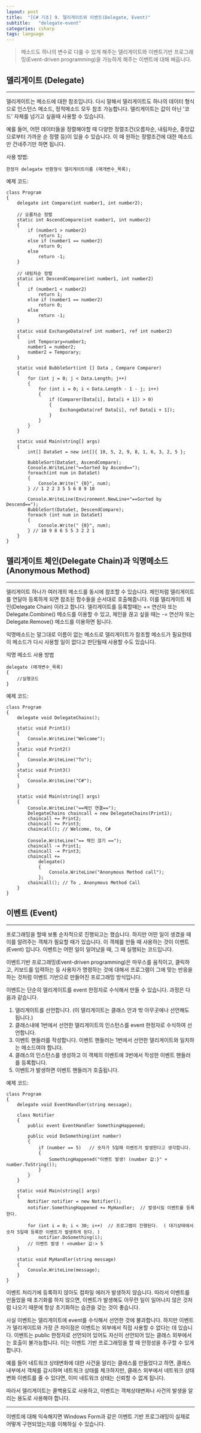 ```yaml
---
layout: post
title:  "[C# 기초] 9. 델리게이트와 이벤트(Delegate, Event)"
subtitle:   "delegate-event"
categories: csharp
tags: language
---
```


> 메소드도 하나의 변수로 다룰 수 있게 해주는 델리게이트와 이벤트기반 프로그래밍(Event-driven programming)을 가능하게 해주는 이벤트에 대해 배웁니다.

## 델리게이트 (Delegate)
---

델리게이트는 메소드에 대한 참조입니다. 다시 말해서 델리게이트도 하나의 데이터 형식으로 인스턴스 메소드, 정적메소드 모두 참조 가능합니다. 델리게이트는 값이 아닌 '코드' 자체를 넘기고 싶을때 사용할 수 있습니다.

예를 들어, 어떤 데이터들을 정렬해야할 때 다양한 정렬조건(오름차순, 내림차순, 중앙값으로부터 가까운 순 정렬 등)이 있을 수 있습니다. 이 때 원하는 정렬조건에 대한 메소드만 건네주기만 하면 됩니다.

사용 방법:
```
한정자 delegate 반환형식 델리게이트이름 (매개변수_목록);
```

예제 코드:
```
class Program
{
    delegate int Compare(int number1, int number2);

    // 오름차순 정렬
    static int AscendCompare(int number1, int number2)
    {
        if (number1 > number2)
            return 1;
        else if (number1 == number2)
            return 0;
        else
            return -1;
    }

    // 내림차순 정렬
    static int DescendCompare(int number1, int number2)
    {
        if (number1 < number2)
            return 1;
        else if (number1 == number2)
            return 0;
        else
            return -1;
    }

    static void ExchangeData(ref int number1, ref int number2)
    {
        int Temporary=number1;
        number1 = number2;
        number2 = Temporary;
    }

    static void BubbleSort(int [] Data , Compare Comparer)
    {
        for (int j = 0; j < Data.Length; j++)
        {
            for (int i = 0; i < Data.Length - 1 - j; i++)
            {
                if (Comparer(Data[i], Data[i + 1]) > 0)
                {
                    ExchangeData(ref Data[i], ref Data[i + 1]);
                }
            }
        }
    }

    static void Main(string[] args)
    {
        int[] DataSet = new int[]{ 10, 5, 2, 9, 8, 1, 6, 3, 2, 5 };

        BubbleSort(DataSet, AscendCompare);
        Console.WriteLine("==Sorted by Ascend==");
        foreach(int num in DataSet)
        {
            Console.Write(" {0}", num);
        } // 1 2 2 3 5 5 6 8 9 10
        
        Console.WriteLine(Environment.NewLine+"==Sorted by Descend==");
        BubbleSort(DataSet, DescendCompare);
        foreach (int num in DataSet)
        {
            Console.Write(" {0}", num);
        } // 10 9 8 6 5 5 3 2 2 1
    }
}
```

## 델리게이트 체인(Delegate Chain)과 익명메소드(Anonymous Method)
---

델리게이트 하나가 여러개의 메소드를 동시에 참조할 수 있습니다. 체인처럼 델리게이트를 연달아 등록하게 되면 참조된 함수들을 순서대로 호출해줍니다. 이를 델리게이트 체인(Delegate Chain) 이라고 합니다. 델리게이트를 등록할때는 += 연산자 또는 Delegate.Combine() 메소드를 이용할 수 있고, 체인을 끊고 싶을 때는 -= 연산자 또는 Delegate.Remove() 메소드를 이용하면 됩니다.

익명메소드는 말그대로 이름이 없는 메소드로 델리게이트가 참조할 메소드가 필요한데 이 메소드가 다시 사용할 일이 없다고 판단될때 사용할 수도 있습니다.

익명 메소드 사용 방법
```
delegate (매개변수_목록)
{
	//실행코드
}
```

예제 코드:
```
class Program
{
    delegate void DelegateChains();

    static void Print1()
    {
        Console.WriteLine("Welcome");
    }
    static void Print2()
    {
        Console.WriteLine("To");
    }
    static void Print3()
    {
        Console.WriteLine("C#");
    }

    static void Main(string[] args)
    {
        Console.WriteLine("==체인 연결==");
        DelegateChains chaincall = new DelegateChains(Print1);
        chaincall += Print2;
        chaincall += Print3;
        chaincall(); // Welcome, to, C#

        Console.WriteLine("== 체인 끊기 ==");
        chaincall -= Print1;
        chaincall -= Print3;
        chaincall +=
            delegate()
            {
                Console.WriteLine("Anonymous Method call");
            };
        chaincall(); // To , Anonymous Method Call
    }
}
```

## 이벤트 (Event)
---

프로그래밍을 할때 보통 순차적으로 진행되고는 했습니다. 하지만 어떤 일이 생겼을 때 이를 알려주는 객체가 필요할 때가 있습니다. 이 객체를 만들 때 사용하는 것이 이벤트(Event) 입니다. 이벤트는 어떤 일이 일어났을 때, 그 때 실행되는 코드입니다.

이벤트기반 프로그래밍(Event-driven programming)은 마우스를 움직이고, 클릭하고, 키보드를 입력하는 등 사용자가 명령하는 것에 대해서 프로그램이 그에 맞는 반응을 하는 것처럼 이벤트 기반으로 만들어진 프로그래밍 방식입니다.

이벤트는 단순히 델리게이트를 event 한정자로 수식해서 만들 수 있습니다. 과정은 다음과 같습니다.

1. 델리게이트를 선언합니다. (이 델리게이트는 클래스 안과 밖 아무곳에나 선언해도 됩니다.)
2. 클래스내에 1번에서 선언한 델리게이트의 인스턴스를 event 한정자로 수식하여 선언합니다.
3. 이벤트 핸들러를 작성합니다. 이벤트 핸들러는 1번에서 선언한 델리게이트와 일치하는 메소드여야 합니다.
4. 클래스의 인스턴스를 생성하고 이 객체의 이벤트에 3번에서 작성한 이벤트 핸들러를 등록합니다.
5. 이벤트가 발생하면 이벤트 핸들러가 호출됩니다.

예제 코드:
```
class Program
{
    delegate void EventHandler(string message);

    class Notifier
    {
        public event EventHandler SomethingHappened;

        public void DoSomething(int number)
        {
            if (number == 5)   // 숫자가 5일때 이벤트가 발생한다고 생각합니다.
            {
                SomethingHappened("이벤트 발생! (number 값:}" + number.ToString());
            }
        }
    }

    static void Main(string[] args)
    {
        Notifier notifier = new Notifier();
        notifier.SomethingHappened += MyHandler;  // 발생시킬 이벤트를 등록한다.

        for (int i = 0; i < 30; i++)  // 프로그램이 진행된다.  ( 대기상태에서 숫자 5일때 등록한 이벤트가 발생하게 된다. )
            notifier.DoSomething(i);
        // 이벤트 발생 ! <number 값:> 5
    }

    static void MyHandler(string message)
    {
        Console.WriteLine(message); 
    }
}
```

이벤트 처리기에 등록하지 않아도 컴파일 에러가 발생하지 않습니다. 따라서 이벤트를 만들었을 때 초기화를 하지 않으면, 이벤트가 발생해도 아무런 일이 일어나지 않은 것처럼 나오기 때문에 항상 초기화하는 습관을 갖는 것이 좋습니다.

사실 이벤트는 델리게이트에 event를 수식해서 선언한 것에 불과합니다. 하지만 이벤트가 델리게이트와 가장 큰 차이점은 이벤트는 외부에서 직접 사용할 수 없다는 데 있습니다. 이벤트는 public 한정자로 선언되어 있어도 자신이 선언되어 있는 클래스 외부에서는 호출이 불가능합니다. 이는 이벤트 기반 프로그래밍을 할 때 안정성을 추구할 수 있게 합니다.

예를 들어 네트워크 상태변화에 대한 사건을 알리는 클래스를 만들었다고 하면, 클래스 내부에서 객체를 감시하며 네트워크 상태를 체크하지만, 클래스 외부에서 네트워크 상태 변화 이벤트를 줄 수 있다면, 이미 네트워크 상태는 신뢰할 수 없게 됩니다.

따라서 델리게이트는 콜백용도로 사용하고, 이벤트는 객체상태변화나 사건의 발생을 알리는 용도로 사용해야 합니다.

---
이벤트에 대해 익숙해지면 Windows Form과 같은 이벤트 기반 프로그래밍이 실제로 어떻게 구현되었는지를 이해하실 수 있습니다. 